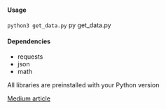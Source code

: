 #### Usage
`python3 get_data.py`
py get_data.py

#### Dependencies
* requests
* json
* math

All libraries are preinstalled with your Python version


[Medium article](https://js-on.medium.com/get-komoot-tour-data-without-api-143df64e51fa)
